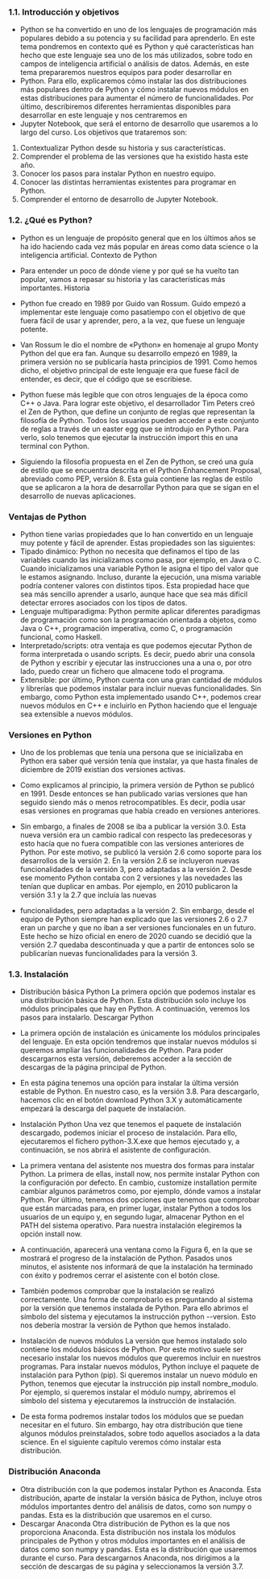### 1.1. Introducción y objetivos
- Python se ha convertido en uno de los lenguajes de programación más populares
debido a su potencia y su facilidad para aprenderlo. En este tema pondremos en
contexto qué es Python y qué características han hecho que este lenguaje sea uno de
los más utilizados, sobre todo en campos de inteligencia artificial o análisis de datos.
Además, en este tema prepararemos nuestros equipos para poder desarrollar en
- Python. Para ello, explicaremos cómo instalar las dos distribuciones más populares
dentro de Python y cómo instalar nuevos módulos en estas distribuciones para
aumentar el número de funcionalidades. Por último, describiremos diferentes
herramientas disponibles para desarrollar en este lenguaje y nos centraremos en
- Jupyter Notebook, que será el entorno de desarrollo que usaremos a lo largo del
curso. Los objetivos que trataremos son: 
1. Contextualizar Python desde su historia y sus características.
2.  Comprender el problema de las versiones que ha existido hasta este año.
3. Conocer los pasos para instalar Python en nuestro equipo.
4. Conocer las distintas herramientas existentes para programar en Python.
5. Comprender el entorno de desarrollo de Jupyter Notebook. 

### 1.2. ¿Qué es Python?
- Python es un lenguaje de propósito general que en los últimos años se ha ido
haciendo cada vez más popular en áreas como data science o la inteligencia artificial.
Contexto de Python
- Para entender un poco de dónde viene y por qué se ha vuelto tan popular, vamos a
repasar su historia y las características más importantes.
Historia
- Python fue creado en 1989 por Guido van Rossum. Guido empezó a implementar este
lenguaje como pasatiempo con el objetivo de que fuera fácil de usar y aprender, pero,
a la vez, que fuese un lenguaje potente.

- Van Rossum le dio el nombre de «Python» en homenaje al grupo Monty Python del
que era fan. Aunque su desarrollo empezó en 1989, la primera versión no se
publicaría hasta principios de 1991. Como hemos dicho, el objetivo principal de este lenguaje era que fuese fácil de entender, es decir, que el código que se escribiese. 
- Python fuese más legible que con otros lenguajes de la época como C++ o Java.
Para lograr este objetivo, el desarrollador Tim Peters creó el Zen de Python, que
define un conjunto de reglas que representan la filosofía de Python. Todos los
usuarios pueden acceder a este conjunto de reglas a través de un easter egg que se
introdujo en Python. Para verlo, solo tenemos que ejecutar la instrucción import this
en una terminal con Python.
- Siguiendo la filosofía propuesta en el Zen de Python, se creó una guía de estilo que
se encuentra descrita en el Python Enhancement Proposal, abreviado como PEP,
versión 8. Esta guía contiene las reglas de estilo que se aplicaron a la hora de
desarrollar Python para que se sigan en el desarrollo de nuevas aplicaciones.


### Ventajas de Python

- Python tiene varias propiedades que lo han convertido en un lenguaje muy potente
y fácil de aprender. Estas propiedades son las siguientes:
- Tipado dinámico: Python no necesita que definamos el tipo de las variables
cuando las inicializamos como pasa, por ejemplo, en Java o C. Cuando inicializamos
una variable Python le asigna el tipo del valor que le estamos asignando. Incluso,
durante la ejecución, una misma variable podría contener valores con distintos
tipos. Esta propiedad hace que sea más sencillo aprender a usarlo, aunque hace
que sea más difícil detectar errores asociados con los tipos de datos.
- Lenguaje multiparadigma: Python permite aplicar diferentes paradigmas de
programación como son la programación orientada a objetos, como Java o C++,
programación imperativa, como C, o programación funcional, como Haskell.
- Interpretado/scripts: otra ventaja es que podemos ejecutar Python de forma
interpretada o usando scripts. Es decir, puedo abrir una consola de Python y
escribir y ejecutar las instrucciones una a una o, por otro lado, puedo crear un
fichero que almacene todo el programa.
- Extensible: por último, Python cuenta con una gran cantidad de módulos y
librerías que podemos instalar para incluir nuevas funcionalidades. Sin embargo,
como Python esta implementado usando C++, podemos crear nuevos módulos en
C++ e incluirlo en Python haciendo que el lenguaje sea extensible a nuevos
módulos.
### Versiones en Python
- Uno de los problemas que tenía una persona que se inicializaba en Python era saber
qué versión tenía que instalar, ya que hasta finales de diciembre de 2019 existían dos versiones activas.

- Como explicamos al principio, la primera versión de Python se publicó en 1991. Desde
entonces se han publicado varias versiones que han seguido siendo más o menos
retrocompatibles. Es decir, podía usar esas versiones en programas que había creado
en versiones anteriores.
- Sin embargo, a finales de 2008 se iba a publicar la versión 3.0. Esta nueva versión era
un cambio radical con respecto las predecesoras y esto hacía que no fuera compatible
con las versiones anteriores de Python. Por este motivo, se publicó la versión 2.6
como soporte para los desarrollos de la versión 2. En la versión 2.6 se incluyeron
nuevas funcionalidades de la versión 3, pero adaptadas a la versión 2. Desde ese
momento Python contaba con 2 versiones y las novedades las tenían que duplicar en
ambas. Por ejemplo, en 2010 publicaron la versión 3.1 y la 2.7 que incluía las nuevas
- funcionalidades, pero adaptadas a la versión 2.
Sin embargo, desde el equipo de Python siempre han explicado que las versiones 2.6
o 2.7 eran un parche y que no iban a ser versiones funcionales en un futuro. Este
hecho se hizo oficial en enero de 2020 cuando se decidió que la versión 2.7 quedaba
descontinuada y que a partir de entonces solo se publicarían nuevas funcionalidades
para la versión 3.

### 1.3. Instalación

- Distribución básica Python
La primera opción que podemos instalar es una distribución básica de Python. Esta
distribución solo incluye los módulos principales que hay en Python. A continuación,
veremos los pasos para instalarlo.
Descargar Python
- La primera opción de instalación es únicamente los módulos principales del lenguaje.
En esta opción tendremos que instalar nuevos módulos si queremos ampliar las
funcionalidades de Python. Para poder descargarnos esta versión, deberemos
acceder a la sección de descargas de la página principal de Python.

- En esta página tenemos una opción para instalar la última versión estable de Python.
En nuestro caso, es la versión 3.8. Para descargarlo, hacemos clic en el botón
download Python 3.X y automáticamente empezará la descarga del paquete de
instalación.
- Instalación Python
Una vez que tenemos el paquete de instalación descargado, podemos iniciar el proceso
de instalación. Para ello, ejecutaremos el fichero python-3.X.exe que hemos ejecutado y,
a continuación, se nos abrirá el asistente de configuración.

- La primera ventana del asistente nos muestra dos formas para instalar Python. La
primera de ellas, install now, nos permite instalar Python con la configuración por
defecto. En cambio, customize installation permite cambiar algunos parámetros
como, por ejemplo, dónde vamos a instalar Python. Por último, tenemos dos
opciones que tenemos que comprobar que están marcadas para, en primer lugar,
instalar Python a todos los usuarios de un equipo y, en segundo lugar, almacenar
Python en el PATH del sistema operativo. Para nuestra instalación elegiremos la
opción install now.

- A continuación, aparecerá una ventana como la Figura 6, en la que se mostrará el
progreso de la instalación de Python. Pasados unos minutos, el asistente nos
informará de que la instalación ha terminado con éxito y podremos cerrar el asistente
con el botón close.

- También podemos comprobar que la instalación se realizó correctamente. Una forma
de comprobarlo es preguntando al sistema por la versión que tenemos instalada de
Python. Para ello abrimos el símbolo del sistema y ejecutamos la instrucción python
--version. Esto nos debería mostrar la versión de Python que hemos instalado.

- Instalación de nuevos módulos
La versión que hemos instalado solo contiene los módulos básicos de Python. Por este
motivo suele ser necesario instalar los nuevos módulos que queremos incluir en nuestros
programas. Para instalar nuevos módulos, Python incluye el paquete de instalación para
Python (pip).
Si queremos instalar un nuevo módulo en Python, tenemos que ejecutar la instrucción
pip install nombre_modulo. Por ejemplo, si queremos instalar el módulo numpy,
abriremos el símbolo del sistema y ejecutaremos la instrucción de instalación.

- De esta forma podremos instalar todos los módulos que se puedan necesitar en el
futuro. Sin embargo, hay otra distribución que tiene algunos módulos preinstalados,
sobre todo aquellos asociados a la data science. En el siguiente capítulo veremos
cómo instalar esta distribución.

 ### Distribución Anaconda

- Otra distribución con la que podemos instalar Python es Anaconda. Esta distribución,
aparte de instalar la versión básica de Python, incluye otros módulos importantes
dentro del análisis de datos, como son numpy o pandas. Esta es la distribución que
usaremos en el curso.
- Descargar Anaconda
Otra distribución de Python es la que nos proporciona Anaconda. Esta distribución nos
instala los módulos principales de Python y otros módulos importantes en el análisis de
datos como son numpy y pandas. Esta es la distribución que usaremos durante el curso.
Para descargarnos Anaconda, nos dirigimos a la sección de descargas de su página y
seleccionamos la versión 3.7.